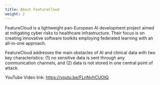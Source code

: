 ```yaml
---
title: About FeatureCloud
weight: 2
---
```


FeatureCloud is a lightweight pan-European AI development project aimed at mitigating cyber risks to healthcare infrastructure. Their focus is on creating innovative software toolkits employing federated learning with an all-in-one approach. 

FeatureCloud addresses the main obstacles of AI and clinical data with two key characteristics: (1) no sensitive data is sent through any communication channels, and (2) data is not stored in one central point of attack.

YouTube Video link: https://youtu.be/FLnNvhCUOIQ